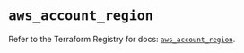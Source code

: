 # `aws_account_region`

Refer to the Terraform Registry for docs: [`aws_account_region`](https://registry.terraform.io/providers/hashicorp/aws/6.6.0/docs/resources/account_region).
